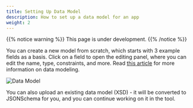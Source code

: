 ```yaml
---
title: Setting Up Data Model
description: How to set up a data model for an app
weight: 2
---
```


{{% notice warning %}}
This page is under development.
{{% /notice %}}

You can create a new model from scratch, which starts with 3 example fields as a basis. Click on a field to open the editing panel,
where you can edit the name, type, constraints, and more. Read [this article](../../../development/data/data-modeling) for 
more information on data modeling.

![Data Model](https://altinncdn.no/studio/docs/images/schema-editor_example.png)

You can also upload an existing data model (XSD) - it will be converted to JSONSchema for you, and you can continue working on it in the tool.
